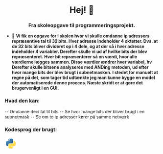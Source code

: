 <h1 align="center">Hej! 👋</h1>
<h3 align="center">Fra skoleopgave til programmeringsprojekt.</h3>

- 💬
**Vi fik en opgave for i skolen hvor vi skulle omdanne ip adressers repræsentive tal til 32 bits. Hver adresse indeholder 4 oktetter. Dvs. at de 32 bits bliver divideret op i 4 dele, og at der så i hver adresse indeholder 4 variabler. Derefter skulle vi ud af hvilke bits der blev repræsenteret. Hver bit repræsenterer så en værdi, hvor alle værdierne lægges sammen. Disse værdier ændrer hver variabel, hv Derefter skulle bitsene analyseres med ANDing metoden, ud efter hvor mange bits der blev brugt i subnetmasken. I stedet for manuelt at regne på det, som tager tid udtænkte jeg man kunne bygge en model der automatiserede denne procces. Næste skridt er at gøre det brugervenligt i en GUI.**

<h3 align="left">Hvad den kan:</h3>
-- Omdanne deci tal til bits
-- Se hvor mange bits der bliver brugt i en subnetmask
-- Se om to ip adresser kører på samme netværk
<p align="left">
</p>

<h3 align="left">Kodesprog der brugt:</h3>
<p align="left"> <a href="https://www.python.org" target="_blank" rel="noreferrer"> <img src="https://raw.githubusercontent.com/devicons/devicon/master/icons/python/python-original.svg" alt="python" width="40" height="40"/> </a> </p>
